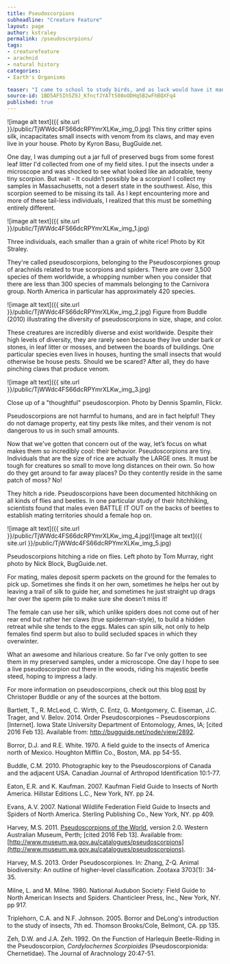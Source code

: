 ```yaml
---
title: Pseudoscorpions
subheadline: "Creature Feature"
layout: page
author: kstraley
permalink: /pseudoscorpions/
tags:
- creaturefeature
- arachnid
- natural history
categories:
- Earth's Organisms

teaser: "I came to school to study birds, and as luck would have it many birds eat bugs, so now I spend most of my time with bugs. I thought that this shift in subject would be a total bummer, completely boring, and let’s be honest – gross. Bugs can be pretty terrifying, especially if you don’t understand their behavior and why they have such odd strategies for life."
source-id: 1BD5AF5Ih5Z9J_KfncfJYATt508oODHq5B2wFhBQXFq4
published: true
---
```

![image alt text]({{ site.url }}/public/TjWWdc4FS66dcRPYmrXLKw_img_0.jpg) 
This tiny critter spins silk, incapacitates small insects with venom from its claws, and may even live in your house. Photo by Kyron Basu, BugGuide.net.

One day, I was dumping out a jar full of preserved bugs from some forest leaf litter I'd collected from one of my field sites. I put the insects under a microscope and was shocked to see what looked like an adorable, teeny tiny scorpion. But wait - It couldn’t possibly be a scorpion! I collect my samples in Massachusetts, not a desert state in the southwest. Also, this scorpion seemed to be missing its tail. As I kept encountering more and more of these tail-less individuals, I realized that this must be something entirely different.

 ![image alt text]({{ site.url }}/public/TjWWdc4FS66dcRPYmrXLKw_img_1.jpg)

Three individuals, each smaller than a grain of white rice! Photo by Kit Straley.

They're called pseudoscorpions, belonging to the Pseudoscorpiones group of arachnids related to true scorpions and spiders. There are over 3,500 species of them worldwide, a whopping number when you consider that there are less than 300 species of mammals belonging to the Carnivora group. North America in particular has approximately 420 species.

 ![image alt text]({{ site.url }}/public/TjWWdc4FS66dcRPYmrXLKw_img_2.jpg)
Figure from Buddle (2010) illustrating the diversity of pseudoscorpions in size, shape, and color.

These creatures are incredibly diverse and exist worldwide. Despite their high levels of diversity, they are rarely seen because they live under bark or stones, in leaf litter or mosses, and between the boards of buildings. One particular species even lives in houses, hunting the small insects that would otherwise be house pests. Should we be scared? After all, they do have pinching claws that produce venom.

![image alt text]({{ site.url }}/public/TjWWdc4FS66dcRPYmrXLKw_img_3.jpg)

 Close up of a "thoughtful" pseudoscorpion. Photo by Dennis Spamlin, Flickr.

Pseudoscorpions are not harmful to humans, and are in fact helpful! They do not damage property, eat tiny pests like mites, and their venom is not dangerous to us in such small amounts.

Now that we've gotten that concern out of the way, let’s focus on what makes them so incredibly cool: their behavior. Pseudoscorpions are tiny. Individuals that are the size of rice are actually the LARGE ones. It must be tough for creatures so small to move long distances on their own. So how do they get around to far away places? Do they contently reside in the same patch of moss? No!

They hitch a ride. Pseudoscorpions have been documented hitchhiking on all kinds of flies and beetles. In one particular study of their hitchhiking, scientists found that males even BATTLE IT OUT on the backs of beetles to establish mating territories should a female hop on.

![image alt text]({{ site.url }}/public/TjWWdc4FS66dcRPYmrXLKw_img_4.jpg)![image alt text]({{ site.url }}/public/TjWWdc4FS66dcRPYmrXLKw_img_5.jpg)

Pseudoscorpions hitching a ride on flies. Left photo by Tom Murray, right photo by Nick Block, BugGuide.net.

For mating, males deposit sperm packets on the ground for the females to pick up. Sometimes she finds it on her own, sometimes he helps her out by leaving a trail of silk to guide her, and sometimes he just straight up drags her over the sperm pile to make sure she doesn't miss it!

The female can use her silk, which unlike spiders does not come out of her rear end but rather her claws (true spiderman-style), to build a hidden retreat while she tends to the eggs. Males can spin silk, not only to help females find sperm but also to build secluded spaces in which they overwinter.

What an awesome and hilarious creature. So far I've only gotten to see them in my preserved samples, under a microscope. One day I hope to see a live pseudoscorpion out there in the woods, riding his majestic beetle steed, hoping to impress a lady.

For more information on pseudoscorpions, check out this blog [post](http://www.scilogs.com/expiscor/ten-facts-about-pseudoscorpions/) by Christoper Buddle  or any of the sources at the bottom.

Bartlett, T., R. McLeod, C. Wirth, C. Entz, G. Montgomery, C. Eiseman, J.C. Trager, and V. Belov. 2014. Order Pseudoscorpiones – Pseudoscorpions [Internet]. Iowa State University Department of Entomology, Ames, IA; [cited 2016 Feb 13].  Available from: http://bugguide.net/node/view/2892.

Borror, D.J. and R.E. White. 1970. A field guide to the insects of America north of Mexico. Houghton Mifflin Co., Boston, MA. pp 54-55.

Buddle, C.M. 2010. Photographic key to the Pseudoscorpions of Canada and the adjacent USA. Canadian Journal of Arthropod Identification 10:1-77.

Eaton, E.R. and K. Kaufman. 2007. Kaufman Field Guide to Insects of North America. Hillstar Editions L.C., New York, NY. pp 24.

Evans, A.V. 2007. National Wildlife Federation Field Guide to Insects and Spiders of North America. Sterling Publishing Co., New York, NY. pp 409.

Harvey, M.S. 2011. [Pseudoscorpions of the World](http://www.museum.wa.gov.au/catalogues/pseudoscorpions), version 2.0. Western Australian Museum, Perth; [cited 2016 Feb 13]. Available from: [http://www.museum.wa.gov.au/catalogues/pseudoscorpions](http://www.museum.wa.gov.au/catalogues/pseudoscorpions).

Harvey, M.S. 2013. Order Pseudoscorpiones. In: Zhang, Z-Q.  Animal biodiversity: An outline of higher-level classification. Zootaxa 3703(1): 34-35.

Milne, L. and M. Milne. 1980. National Audubon Society: Field Guide to North American Insects and Spiders. Chanticleer Press, Inc., New York, NY. pp 917.

Triplehorn, C.A. and N.F. Johnson. 2005. Borror and DeLong's introduction to the study of insects, 7th ed. Thomson Brooks/Cole, Belmont, CA. pp 135.

Zeh, D.W. and J.A. Zeh. 1992. On the Function of Harlequin Beetle-Riding in the Pseudoscorpion, *Cordylochernes Scorpioides* (Pseudoscorpionida: Chernetidae). The Journal of Arachnology 20:47-51.


